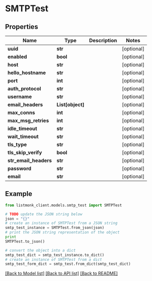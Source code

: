 # SMTPTest


## Properties
Name | Type | Description | Notes
------------ | ------------- | ------------- | -------------
**uuid** | **str** |  | [optional] 
**enabled** | **bool** |  | [optional] 
**host** | **str** |  | [optional] 
**hello_hostname** | **str** |  | [optional] 
**port** | **int** |  | [optional] 
**auth_protocol** | **str** |  | [optional] 
**username** | **str** |  | [optional] 
**email_headers** | **List[object]** |  | [optional] 
**max_conns** | **int** |  | [optional] 
**max_msg_retries** | **int** |  | [optional] 
**idle_timeout** | **str** |  | [optional] 
**wait_timeout** | **str** |  | [optional] 
**tls_type** | **str** |  | [optional] 
**tls_skip_verify** | **bool** |  | [optional] 
**str_email_headers** | **str** |  | [optional] 
**password** | **str** |  | [optional] 
**email** | **str** |  | [optional] 

## Example

```python
from listmonk_client.models.smtp_test import SMTPTest

# TODO update the JSON string below
json = "{}"
# create an instance of SMTPTest from a JSON string
smtp_test_instance = SMTPTest.from_json(json)
# print the JSON string representation of the object
print
SMTPTest.to_json()

# convert the object into a dict
smtp_test_dict = smtp_test_instance.to_dict()
# create an instance of SMTPTest from a dict
smtp_test_form_dict = smtp_test.from_dict(smtp_test_dict)
```
[[Back to Model list]](../README.md#documentation-for-models) [[Back to API list]](../README.md#documentation-for-api-endpoints) [[Back to README]](../README.md)



